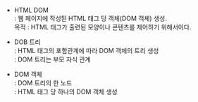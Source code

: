 - HTML DOM <br>
  : 웹 페이지에 작성된 HTML 태그 당 객체(DOM 객체) 생성. <br>
  목적 : HTML 태그가 출련된 모양이나 콘텐츠를 제어하기 위해서이다. <br>
  
- DOB 트리 <br>
  : HTML 태그의 포함관계에 따라 DOM 객체의 트리 생성 <br>
  : DOM 트리는 부모 자식 관계 <br>
  
- DOM 객체 <br>
  : DOM 트리의 한 노드 <br>
  : HTML 태그 당 하나의 DOM 객체 생성 <br>
